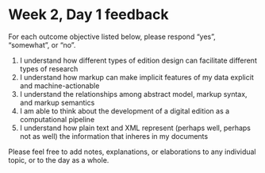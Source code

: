 # Week 2, Day 1 feedback

For each outcome objective listed below, please respond “yes”, “somewhat”, or “no”. 

1. I understand how different types of edition design can facilitate different types of research
1. I understand how markup can make implicit features of my data explicit and machine-actionable
1. I understand the relationships among abstract model, markup syntax, and markup semantics
1. I am able to think about the development of a digital edition as a computational pipeline
1. I understand how plain text and XML represent (perhaps well, perhaps not as well) the information that inheres in my documents

Please feel free to add notes, explanations, or elaborations to any individual topic, or to the day as a whole.
